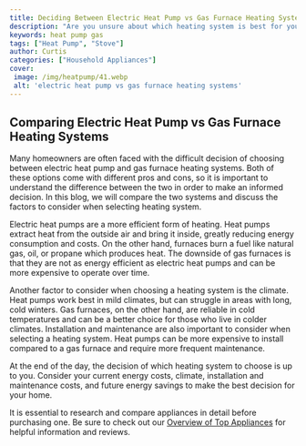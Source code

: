 ```yaml
---
title: Deciding Between Electric Heat Pump vs Gas Furnace Heating Systems
description: "Are you unsure about which heating system is best for you Read this blog post to learn about the pros and cons of an electric heat pump and a gas furnace in order to make an informed decision"
keywords: heat pump gas
tags: ["Heat Pump", "Stove"]
author: Curtis
categories: ["Household Appliances"]
cover: 
 image: /img/heatpump/41.webp
 alt: 'electric heat pump vs gas furnace heating systems'
---
```

## Comparing Electric Heat Pump vs Gas Furnace Heating Systems

Many homeowners are often faced with the difficult decision of choosing between electric heat pump and gas furnace heating systems. Both of these options come with different pros and cons, so it is important to understand the difference between the two in order to make an informed decision. In this blog, we will compare the two systems and discuss the factors to consider when selecting heating system. 

Electric heat pumps are a more efficient form of heating. Heat pumps extract heat from the outside air and bring it inside, greatly reducing energy consumption and costs. On the other hand, furnaces burn a fuel like natural gas, oil, or propane which produces heat. The downside of gas furnaces is that they are not as energy efficient as electric heat pumps and can be more expensive to operate over time. 

Another factor to consider when choosing a heating system is the climate. Heat pumps work best in mild climates, but can struggle in areas with long, cold winters. Gas furnaces, on the other hand, are reliable in cold temperatures and can be a better choice for those who live in colder climates. Installation and maintenance are also important to consider when selecting a heating system. Heat pumps can be more expensive to install compared to a gas furnace and require more frequent maintenance.

At the end of the day, the decision of which heating system to choose is up to you. Consider your current energy costs, climate, installation and maintenance costs, and future energy savings to make the best decision for your home. 

It is essential to research and compare appliances in detail before purchasing one. Be sure to check out our [Overview of Top Appliances](./pages/appliance-overview) for helpful information and reviews.
